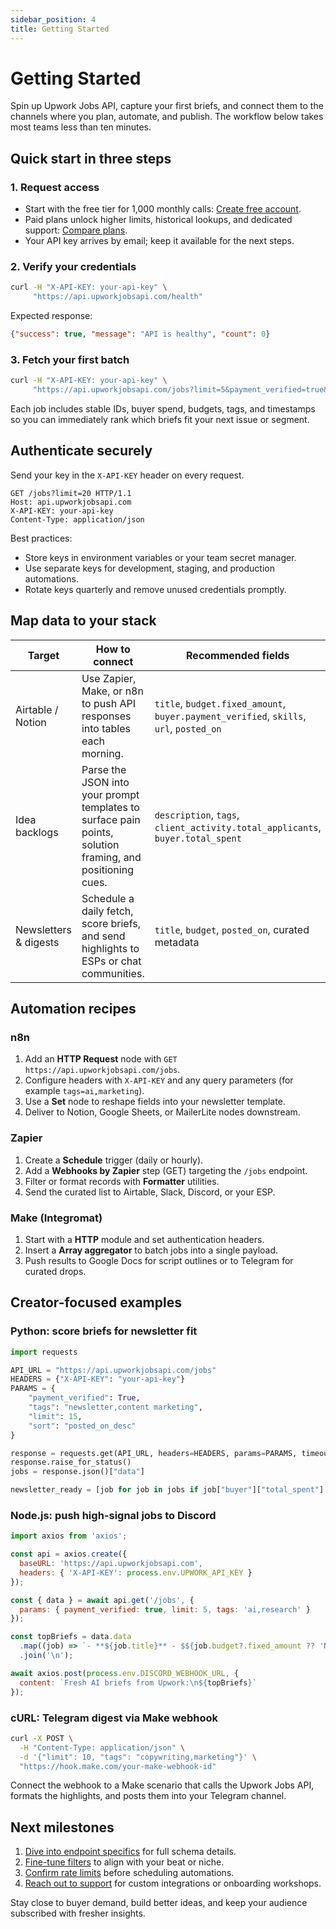 ```yaml
---
sidebar_position: 4
title: Getting Started
---
```


# Getting Started

Spin up Upwork Jobs API, capture your first briefs, and connect them to the channels where you plan, automate, and publish. The workflow below takes most teams less than ten minutes.

## Quick start in three steps

### 1. Request access
- Start with the free tier for 1,000 monthly calls: [Create free account](mailto:sales@upworkjobsapi.com?subject=Free%20Trial%20Signup).
- Paid plans unlock higher limits, historical lookups, and dedicated support: [Compare plans](/docs/pricing).
- Your API key arrives by email; keep it available for the next steps.

### 2. Verify your credentials

```bash
curl -H "X-API-KEY: your-api-key" \
     "https://api.upworkjobsapi.com/health"
```

Expected response:

```json
{"success": true, "message": "API is healthy", "count": 0}
```

### 3. Fetch your first batch

```bash
curl -H "X-API-KEY: your-api-key" \
     "https://api.upworkjobsapi.com/jobs?limit=5&payment_verified=true&category=writing-translation"
```

Each job includes stable IDs, buyer spend, budgets, tags, and timestamps so you can immediately rank which briefs fit your next issue or segment.

## Authenticate securely

Send your key in the `X-API-KEY` header on every request.

```http
GET /jobs?limit=20 HTTP/1.1
Host: api.upworkjobsapi.com
X-API-KEY: your-api-key
Content-Type: application/json
```

Best practices:
- Store keys in environment variables or your team secret manager.
- Use separate keys for development, staging, and production automations.
- Rotate keys quarterly and remove unused credentials promptly.

## Map data to your stack

| Target | How to connect | Recommended fields |
|--------|----------------|--------------------|
| Airtable / Notion | Use Zapier, Make, or n8n to push API responses into tables each morning. | `title`, `budget.fixed_amount`, `buyer.payment_verified`, `skills`, `url`, `posted_on` |
| Idea backlogs | Parse the JSON into your prompt templates to surface pain points, solution framing, and positioning cues. | `description`, `tags`, `client_activity.total_applicants`, `buyer.total_spent` |
| Newsletters & digests | Schedule a daily fetch, score briefs, and send highlights to ESPs or chat communities. | `title`, `budget`, `posted_on`, curated metadata |

## Automation recipes

### n8n
1. Add an **HTTP Request** node with `GET https://api.upworkjobsapi.com/jobs`.
2. Configure headers with `X-API-KEY` and any query parameters (for example `tags=ai,marketing`).
3. Use a **Set** node to reshape fields into your newsletter template.
4. Deliver to Notion, Google Sheets, or MailerLite nodes downstream.

### Zapier
1. Create a **Schedule** trigger (daily or hourly).
2. Add a **Webhooks by Zapier** step (GET) targeting the `/jobs` endpoint.
3. Filter or format records with **Formatter** utilities.
4. Send the curated list to Airtable, Slack, Discord, or your ESP.

### Make (Integromat)
1. Start with a **HTTP** module and set authentication headers.
2. Insert a **Array aggregator** to batch jobs into a single payload.
3. Push results to Google Docs for script outlines or to Telegram for curated drops.

## Creator-focused examples

### Python: score briefs for newsletter fit
```python
import requests

API_URL = "https://api.upworkjobsapi.com/jobs"
HEADERS = {"X-API-KEY": "your-api-key"}
PARAMS = {
    "payment_verified": True,
    "tags": "newsletter,content marketing",
    "limit": 15,
    "sort": "posted_on_desc"
}

response = requests.get(API_URL, headers=HEADERS, params=PARAMS, timeout=10)
response.raise_for_status()
jobs = response.json()["data"]

newsletter_ready = [job for job in jobs if job["buyer"]["total_spent"] >= 10000]
```

### Node.js: push high-signal jobs to Discord
```javascript
import axios from 'axios';

const api = axios.create({
  baseURL: 'https://api.upworkjobsapi.com',
  headers: { 'X-API-KEY': process.env.UPWORK_API_KEY }
});

const { data } = await api.get('/jobs', {
  params: { payment_verified: true, limit: 5, tags: 'ai,research' }
});

const topBriefs = data.data
  .map((job) => `- **${job.title}** - $${job.budget?.fixed_amount ?? 'N/A'} | ${job.buyer.total_spent} lifetime spend`)
  .join('\n');

await axios.post(process.env.DISCORD_WEBHOOK_URL, {
  content: `Fresh AI briefs from Upwork:\n${topBriefs}`
});
```

### cURL: Telegram digest via Make webhook
```bash
curl -X POST \
  -H "Content-Type: application/json" \
  -d '{"limit": 10, "tags": "copywriting,marketing"}' \
  "https://hook.make.com/your-make-webhook-id"
```
Connect the webhook to a Make scenario that calls the Upwork Jobs API, formats the highlights, and posts them into your Telegram channel.

## Next milestones

1. [Dive into endpoint specifics](/docs/api/endpoints) for full schema details.
2. [Fine-tune filters](/docs/api/filtering) to align with your beat or niche.
3. [Confirm rate limits](/docs/support/rate-limits) before scheduling automations.
4. [Reach out to support](/docs/support/contact) for custom integrations or onboarding workshops.

Stay close to buyer demand, build better ideas, and keep your audience subscribed with fresher insights.
